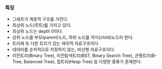 ### 특징
- 그래프가 계층적 구조를 가진다.
- 최상위 노드(루트)를 가지고 있다.
- 최상위 노드는 depth 0이다.
- 상위 노드를 부모(parent)노드, 하위 노드를 자식(child)노드라 한다.
- 트리에 또 다른 트리가 있는 재귀적 자료구조이다.
- 데이터를 순차적으로 저장하지 않는, 비선형 자료구조이다.
- 이진트리(Binary Tree), 이진탐색트리(BST, Binary Search Tree), 균형트리(B-Tree, Balanced Tree), 힙트리(Heap Tree) 등 다양한 종류가 존재한다. 

